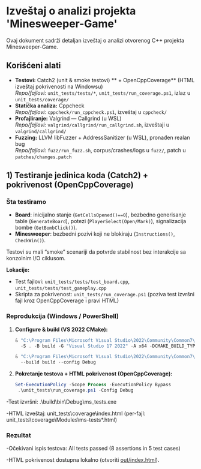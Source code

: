 # Izveštaj o analizi projekta 'Minesweeper-Game'

Ovaj dokument sadrži detaljan izveštaj o analizi otvorenog C++ projekta Minesweeper-Game.  
## Korišćeni alati

- **Testovi:** Catch2 (unit & smoke testovi) ** + OpenCppCoverage** (HTML izveštaj pokrivenosti na Windowsu)  
  *Repo/fajlovi:* `unit_tests/tests/*`, `unit_tests/run_coverage.ps1`, izlaz u `unit_tests/coverage/`
- **Statička analiza:** Cppcheck  
  *Repo/fajlovi:* `cppcheck/run_cppcheck.ps1`, izveštaj u `cppcheck/`
- **Profajliranje:** Valgrind — Callgrind (u WSL)  
  *Repo/fajlovi:* `valgrind/callgrind/run_callgrind.sh`, izveštaji u `valgrind/callgrind/`
- **Fuzzing:** LLVM libFuzzer + AddressSanitizer (u WSL), pronađen realan bug  
  *Repo/fajlovi:* `fuzz/run_fuzz.sh`, corpus/crashes/logs u `fuzz/`, patch u `patches/changes.patch`

## 1) Testiranje jedinica koda (Catch2) + pokrivenost (OpenCppCoverage)

### Šta testiramo
- **Board**: inicijalno stanje (`GetCellsOpened()==0`), bezbedno generisanje table (`GenerateBoard`), potezi (`PlayerSelect(Open/Mark)`), signalizacija bombe (`GetBombClick()`).
- **Minesweeper**: bezbedni pozivi koji ne blokiraju (`Instructions()`, `CheckWin()`).

Testovi su mali “smoke” scenariji da potvrde stabilnost bez interakcije sa konzolnim I/O ciklusom.

**Lokacije:**
- Test fajlovi: `unit_tests/tests/test_board.cpp`, `unit_tests/tests/test_gameplay.cpp`
- Skripta za pokrivenost: `unit_tests/run_coverage.ps1` (poziva test izvršni fajl kroz OpenCppCoverage i pravi HTML)

### Reprodukcija (Windows / PowerShell)

1. **Configure & build (VS 2022 CMake):**
   ```powershell
   & "C:\Program Files\Microsoft Visual Studio\2022\Community\Common7\IDE\CommonExtensions\Microsoft\CMake\CMake\bin\cmake.exe" `
     -S . -B build -G "Visual Studio 17 2022" -A x64 -DCMAKE_BUILD_TYPE=Debug

   & "C:\Program Files\Microsoft Visual Studio\2022\Community\Common7\IDE\CommonExtensions\Microsoft\CMake\CMake\bin\cmake.exe" `
     --build build --config Debug

2. **Pokretanje testova + HTML pokrivenost (OpenCppCoverage):**
   ```powershell
   Set-ExecutionPolicy -Scope Process -ExecutionPolicy Bypass
    .\unit_tests\run_coverage.ps1 -Config Debug

-Test izvršni: .\build\bin\Debug\ms_tests.exe

-HTML izveštaj: unit_tests\coverage\index.html
(per-fajl: unit_tests\coverage\Modules\ms-tests\*.html)

### Rezultat

-Očekivani ispis testova: All tests passed (8 assertions in 5 test cases)

-HTML pokrivenost dostupna lokalno (otvoriti [out/index.html](unit_tests\coverage\index.html)).
